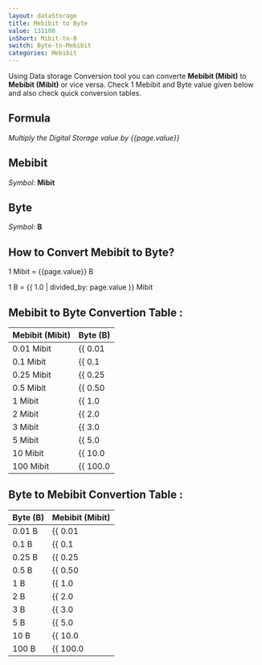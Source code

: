 ```yaml
---
layout: dataStorage
title: Mebibit to Byte
value: 131100
inShort: Mibit-to-B
switch: Byte-to-Mebibit
categories: Mebibit
---
```


Using Data storage Conversion tool you can converte **Mebibit (Mibit)** to **Mebibit (Mibit)** or vice versa. Check 1 Mebibit and Byte value given below and also check quick conversion tables.

## Formula
*Multiply the Digital Storage value by {{page.value}}*

## Mebibit
*Symbol:* **Mibit**

## Byte
*Symbol:* **B**

## How to Convert Mebibit to Byte?

1 Mibit = {{page.value}} B

1 B = {{ 1.0 | divided_by: page.value }} Mibit


## Mebibit to Byte Convertion Table :

| Mebibit (Mibit) | Byte (B) |
| ---- | ---- |
| 0.01 Mibit | {{ 0.01 | times: page.value | round: 12 }} B |
| 0.1 Mibit | {{ 0.1 | times: page.value | round: 12 }} B |
| 0.25 Mibit | {{ 0.25 | times: page.value | round: 12 }} B |
| 0.5 Mibit | {{ 0.50 | times: page.value | round: 12 }} B |
| 1 Mibit | {{ 1.0 | times: page.value | round: 12 }} B |
| 2 Mibit | {{ 2.0 | times: page.value | round: 12 }} B |
| 3 Mibit | {{ 3.0 | times: page.value | round: 12 }} B |
| 5 Mibit | {{ 5.0 | times: page.value | round: 12 }} B |
| 10 Mibit | {{ 10.0 | times: page.value | round: 12 }} B |
| 100 Mibit | {{ 100.0 | times: page.value | round: 12 }} B |

## Byte to Mebibit Convertion Table :

| Byte (B) | Mebibit (Mibit) |
| ---- | ---- |
| 0.01 B | {{ 0.01 | divided_by: page.value | round: 12 }} Mibit |
| 0.1 B | {{ 0.1 | divided_by: page.value | round: 12 }} Mibit |
| 0.25 B | {{ 0.25 | divided_by: page.value | round: 12 }} Mibit |
| 0.5 B | {{ 0.50 | divided_by: page.value | round: 12 }} Mibit |
| 1 B | {{ 1.0 | divided_by: page.value | round: 12 }} Mibit |
| 2 B | {{ 2.0 | divided_by: page.value | round: 12 }} Mibit |
| 3 B | {{ 3.0 | divided_by: page.value | round: 12 }} Mibit |
| 5 B | {{ 5.0 | divided_by: page.value | round: 12 }} Mibit |
| 10 B | {{ 10.0 | divided_by: page.value | round: 12 }} Mibit |
| 100 B | {{ 100.0 | divided_by: page.value | round: 12 }} Mibit |


<script>
document.getElementById('selectInput')[7].selected = true
document.getElementById('selectOutput')[1].selected = true
</script>
